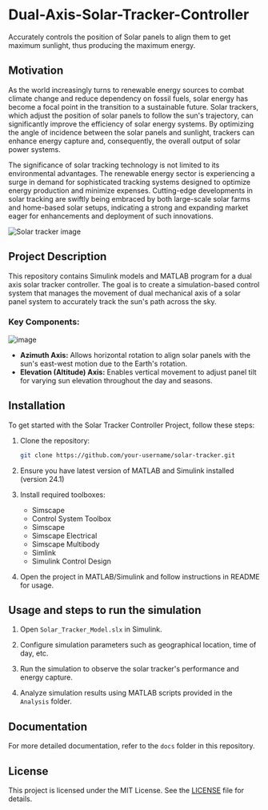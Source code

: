 # Dual-Axis-Solar-Tracker-Controller
Accurately controls the position of Solar panels to align them to get maximum sunlight, thus producing the maximum energy. 

## Motivation

As the world increasingly turns to renewable energy sources to combat climate change and reduce dependency on fossil fuels, solar energy has become a focal point in the transition to a sustainable future. Solar trackers, which adjust the position of solar panels to follow the sun's trajectory, can significantly improve the efficiency of solar energy systems. By optimizing the angle of incidence between the solar panels and sunlight, trackers can enhance energy capture and, consequently, the overall output of solar power systems.

The significance of solar tracking technology is not limited to its environmental advantages. The renewable energy sector is experiencing a surge in demand for sophisticated tracking systems designed to optimize energy production and minimize expenses. Cutting-edge developments in solar tracking are swiftly being embraced by both large-scale solar farms and home-based solar setups, indicating a strong and expanding market eager for enhancements and deployment of such innovations.

![Solar tracker image](https://github.com/user-attachments/assets/ce1458de-abd4-4c42-b85b-022aef22973c)

## Project Description

This repository contains Simulink models and MATLAB program for a dual axis solar tracker controller. The goal is to create a simulation-based control system that manages the movement of dual mechanical axis of a solar panel system to accurately track the sun's path across the sky. 

### Key Components:

![image](https://github.com/user-attachments/assets/e8e1b877-3a32-4aaf-a644-2fb8a90f5bc1)

- **Azimuth Axis:** Allows horizontal rotation to align solar panels with the sun's east-west motion due to the Earth's rotation.
- **Elevation (Altitude) Axis:** Enables vertical movement to adjust panel tilt for varying sun elevation throughout the day and seasons.


   
## Installation

To get started with the Solar Tracker Controller Project, follow these steps:

1. Clone the repository:

   ```bash
   git clone https://github.com/your-username/solar-tracker.git
   ```

2. Ensure you have latest version of MATLAB and Simulink installed (version 24.1)

3. Install required toolboxes:
   - Simscape
   - Control System Toolbox
   - Simscape
   - Simscape Electrical
   - Simscape Multibody
   - Simlink
   - Simulink Control Design

4. Open the project in MATLAB/Simulink and follow instructions in README for usage.

## Usage and steps to run the simulation

1. Open `Solar_Tracker_Model.slx` in Simulink.

2. Configure simulation parameters such as geographical location, time of day, etc.

3. Run the simulation to observe the solar tracker's performance and energy capture.

4. Analyze simulation results using MATLAB scripts provided in the `Analysis` folder.

## Documentation

For more detailed documentation, refer to the `docs` folder in this repository.


## License

This project is licensed under the MIT License. See the [LICENSE](LICENSE) file for details.



